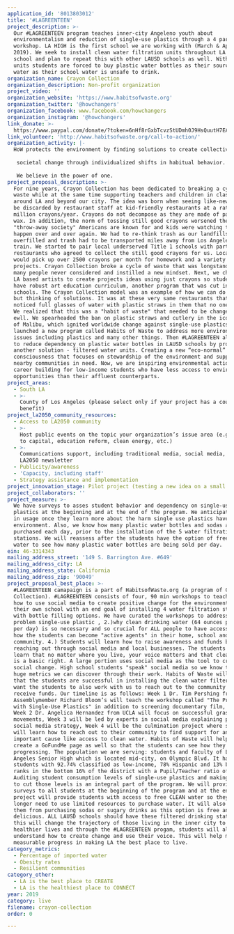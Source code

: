 ```yaml
---
application_id: '8013803012'
title: '#LAGREENTEEN'
project_description: >-
  Our #LAGREENTEEN program teaches inner-city Angeleno youth about
  environmentalism and reduction of single-use plastics through a 4 part
  workshop. LA HIGH is the first school we are working with (March & April
  2019). We seek to install clean water filtration units throughout LA High
  school and plan to repeat this with other LAUSD schools as well. Without these
  units students are forced to buy plastic water bottles as their source of
  water as their school water is unsafe to drink.
organization_name: Crayon Collection
organization_description: Non-profit organization
project_video: ''
organization_website: 'https://www.habitsofwaste.org'
organization_twitter: '@howchangers'
organization_facebook: www.facebook.com/howchangers
organization_instagram: '@howchangers'
link_donate: >-
  https://www.paypal.com/donate/?token=6nHf8rGxbTcvzStUDmh0J9HsQuutH7EAiCQMwX_zu-2hSYE_Dp3WITWbp-CcCpeocPZ670&country.x=US&locale.x=US
link_volunteer: 'http://www.habitsofwaste.org/call-to-action/'
organization_activity: |-
  HoW protects the environment by finding solutions to create collective
   
   societal change through individualized shifts in habitual behavior.
   
   We believe in the power of one.
project_proposal_description: >-
  For nine years, Crayon Collection has been dedicated to breaking a cycle of
  waste while at the same time supporting teachers and children in classrooms
  around LA and beyond our city. The idea was born when seeing like-new crayons
  be discarded by restaurant staff at kid-friendly restaurants at a rate of 150
  million crayons/year. Crayons do not decompose as they are made of paraffin
  wax. In addition, the norm of tossing still good crayons worsened the
  "throw-away society" Americans are known for and kids were watching this
  happen over and over again. We had to re-think trash as our landfills were
  overfilled and trash had to be transported miles away from Los Angeles via
  train. We started to pair local underserved Title 1 schools with participating
  restaurants who agreed to collect the still good crayons for us. Local schools
  would pick up over 2500 crayons per month for homework and a variety of art
  projects. Crayon Collection broke a cycle of waste that was longstanding and
  many people never considered and instilled a new mindset. Next, we challenged
  LA based artists to create projects ideas using just crayons so students could
  have robust art education curriculum, another program that was cut in public
  schools. The Crayon Collection model was an example of how we can do better
  but thinking of solutions. It was at these very same restaurants that we
  noticed full glasses of water with plastic straws in them that no one ordered.
  We realized that this was a "habit of waste" that needed to be changed as
  ewll. We spearheaded the ban on plastic straws and cutlery in the iconic City
  of Malibu, which ignited worldwide change against single-use plastics. We
  launched a new program called Habits of Waste to address more environmental
  issues including plastics and many other things. Then #LAGREENTEEN allows us
  to reduce dependency on plastic water bottles in LAUSD schools by providing
  another solution - filtered water units. Creating a new “eco-normal”
  consciousness that focuses on stewardship of the environment and support of
  nearby communities in need. Now, we are inspiring environmental action &
  career building for low-income students who have less access to environmental
  opportunities than their affluent counterparts.
project_areas:
  - South LA
  - >-
    County of Los Angeles (please select only if your project has a countywide
    benefit)
project_la2050_community_resources:
  - Access to LA2050 community
  - >-
    Host public events on the topic your organization’s issue area (e.g. access
    to capital, education reform, clean energy, etc.) 
  - >-
    Communications support, including traditional media, social media, and
    LA2050 newsletter
  - Publicity/awareness
  - 'Capacity, including staff'
  - Strategy assistance and implementation
project_innovation_stage: Pilot project (testing a new idea on a small scale to prove feasibility)
project_collaborators: ''
project_measure: >-
  We have surveys to asses student behavior and dependency on single-use
  plastics at the beginning and at the end of the program. We anticipate a drop
  in usage once they learn more about the harm single use plastics have on the
  environment. Also, we know how many plastic water bottles and sodas are being
  purchased each day, prior to the installation of the 5 water filtration
  stations. We will reassess after the students have the option of free clean
  water to see how many plastic water bottles are being sold per day.
ein: 46-3314343
mailing_address_street: '149 S. Barrington Ave. #649'
mailing_address_city: LA
mailing_address_state: California
mailing_address_zip: '90049'
project_proposal_best_place: >-
  #LAGREENTEEN camapaign is a part of HabitsofWaste.org (a program of Crayon
  Collection). #LAGREENTEEN consists of four, 90 min workshops to teach students
  how to use social media to create positive change for the environment and for
  their own school with an end goal of installing 4 water filtration stations
  with bottle filling options. We have curated the workshops to address 1). the
  problem single-use plastic , 2.)why clean drinking water (64 ounces per person
  per day) is so necessary and so crucial for ALL people to have access to, 3.)
  how the students can become "active agents" in their home, school and
  community. 4.) Students will learn how to raise awareness and funds by
  reaching out through social media and local businesses. The students will
  learn that no matter where you live, your voice matters and that clean water
  is a basic right. A large portion uses social media as the tool to create
  social change. High school students "speak" social media so we know there are
  huge metrics we can discover through their work. Habits of Waste will ensure
  that the students are successful in installing the clean water filters but we
  want the students to also work with us to reach out to the community and
  receive funds. Our timeline is as follows: Week 1 Dr. Tim Pershing from
  Assemblymember Richard Bloom’s will teach the workshop called "The Problem
  with Single-Use Plastics" in addition to screening documentary film, "STRAWS".
  Week 2 Dr. Angelica Hernandez from UCLA will focus on successful grassroots
  movements, Week 3 will be led by experts in social media explaining powerful
  social media strategy, Week 4 will be the culmination project where students
  will learn how to reach out to their community to find support for an
  important cause like access to clean water. Habits of Waste will help them
  create a GoFundMe page as well so that the students can see how they are
  progressing. The population we are serving: students and faculty of Los
  Angeles Senior High which is located mid-city, on Olympic Blvd. It has 1,544
  students with 92.74% classified as low-income, 78% Hispanic and 13% black, and
  ranks in the bottom 16% of the district with a Pupil/Teacher ratio of 20.58.
  Auditing student consumption levels of single-use plastics and making strides
  to cut those levels is an integral part of the program. We will provide
  surveys to all students at the beginning of the program and at the end. This
  project will provide students with access to free CLEAN water so they no
  longer need to use limited resources to purchase water. It will also divert
  them from purchasing sodas or sugary drinks as this option is free and
  delicious. ALL LAUSD schools should have these filtered drinking station as
  this will change the trajectory of those living in the inner city to have
  healthier lives and through the #LAGREENTEEN progam, students will also
  understand how to create change and use their voice. This will help make
  measurable progress in making LA the best place to live.
category_metrics:
  - Percentage of imported water
  - Obesity rates
  - Resilient communities
category_other:
  - LA is the best place to CREATE
  - LA is the healthiest place to CONNECT
year: 2019
category: live
filename: crayon-collection
order: 0

---
```

